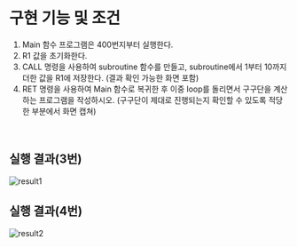 # 구현 기능 및 조건

1. Main 함수 프로그램은 400번지부터 실행한다.
2. R1 값을 초기화한다.
3. CALL 명령을 사용하여 subroutine 함수를 만들고, subroutine에서 1부터 10까지 더한 값을 R1에 저장한다. (결과 확인 가능한 화면 포함)
4. RET 명령을 사용하여 Main 함수로 복귀한 후 이중 loop를 돌리면서 구구단을 계산하는 프로그램을 작성하시오. (구구단이 제대로 진행되는지 확인할 수 있도록 적당한 부분에서 화면 캡쳐)

<br>

## 실행 결과(3번)

![result1](https://user-images.githubusercontent.com/52629158/102723325-5bb28880-434a-11eb-9a6a-d0e3b2fe1605.png)

## 실행 결과(4번)

![result2](https://user-images.githubusercontent.com/52629158/102723338-6c62fe80-434a-11eb-9e14-38c4bea5e68e.png)

